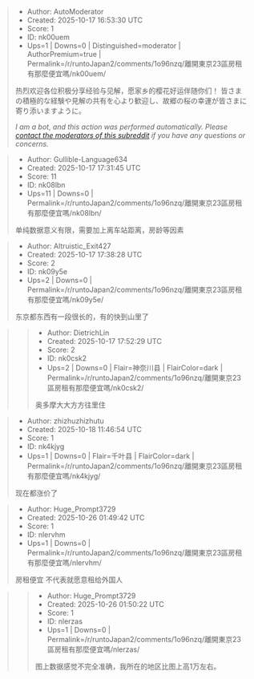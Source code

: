 > - Author: AutoModerator
> - Created: 2025-10-17 16:53:30 UTC
> - Score: 1
> - ID: nk00uem
> - Ups=1 | Downs=0 | Distinguished=moderator | AuthorPremium=true | Permalink=/r/runtoJapan2/comments/1o96nzq/離開東京23區房租有那麼便宜嗎/nk00uem/
>
> 热烈欢迎各位积极分享经验与见解，愿家乡的樱花好运伴随你们！
> 皆さまの積極的な経験や見解の共有を心より歓迎し、故郷の桜の幸運が皆さまに寄り添いますように。
> 
> *I am a bot, and this action was performed automatically. Please [contact the moderators of this subreddit](/message/compose/?to=/r/runtoJapan2) if you have any questions or concerns.*

> - Author: Gullible-Language634
> - Created: 2025-10-17 17:31:45 UTC
> - Score: 11
> - ID: nk08lbn
> - Ups=11 | Downs=0 | Permalink=/r/runtoJapan2/comments/1o96nzq/離開東京23區房租有那麼便宜嗎/nk08lbn/
>
> 单纯数据意义有限，需要加上离车站距离，房龄等因素

> - Author: Altruistic_Exit427
> - Created: 2025-10-17 17:38:28 UTC
> - Score: 2
> - ID: nk09y5e
> - Ups=2 | Downs=0 | Permalink=/r/runtoJapan2/comments/1o96nzq/離開東京23區房租有那麼便宜嗎/nk09y5e/
>
> 东京都东西有一段很长的，有的快到山里了

>> - Author: DietrichLin
>> - Created: 2025-10-17 17:52:29 UTC
>> - Score: 2
>> - ID: nk0csk2
>> - Ups=2 | Downs=0 | Flair=神奈川县 | FlairColor=dark | Permalink=/r/runtoJapan2/comments/1o96nzq/離開東京23區房租有那麼便宜嗎/nk0csk2/
>>
>> 奥多摩大大方方往里住

> - Author: zhizhuzhizhutu
> - Created: 2025-10-18 11:46:54 UTC
> - Score: 1
> - ID: nk4kjyg
> - Ups=1 | Downs=0 | Flair=千叶县 | FlairColor=dark | Permalink=/r/runtoJapan2/comments/1o96nzq/離開東京23區房租有那麼便宜嗎/nk4kjyg/
>
> 现在都涨价了

> - Author: Huge_Prompt3729
> - Created: 2025-10-26 01:49:42 UTC
> - Score: 1
> - ID: nlervhm
> - Ups=1 | Downs=0 | Permalink=/r/runtoJapan2/comments/1o96nzq/離開東京23區房租有那麼便宜嗎/nlervhm/
>
> 房租便宜 不代表就愿意租给外国人

>> - Author: Huge_Prompt3729
>> - Created: 2025-10-26 01:50:22 UTC
>> - Score: 1
>> - ID: nlerzas
>> - Ups=1 | Downs=0 | Permalink=/r/runtoJapan2/comments/1o96nzq/離開東京23區房租有那麼便宜嗎/nlerzas/
>>
>> 图上数据感觉不完全准确，我所在的地区比图上高1万左右。
